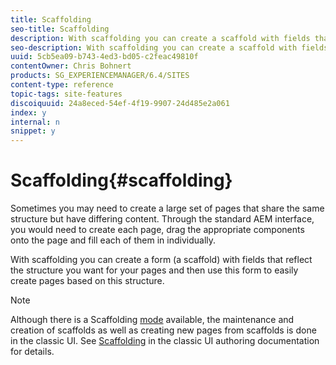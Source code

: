 ```yaml
---
title: Scaffolding
seo-title: Scaffolding
description: With scaffolding you can create a scaffold with fields that reflect the structure you want for your pages and then use this form to easily create pages based on this structure
seo-description: With scaffolding you can create a scaffold with fields that reflect the structure you want for your pages and then use this form to easily create pages based on this structure
uuid: 5cb5ea09-b743-4ed3-bd05-c2feac49810f
contentOwner: Chris Bohnert
products: SG_EXPERIENCEMANAGER/6.4/SITES
content-type: reference
topic-tags: site-features
discoiquuid: 24a8eced-54ef-4f19-9907-24d485e2a061
index: y
internal: n
snippet: y
---
```


# Scaffolding{#scaffolding}

Sometimes you may need to create a large set of pages that share the same structure but have differing content. Through the standard AEM interface, you would need to create each page, drag the appropriate components onto the page and fill each of them in individually.

With scaffolding you can create a form (a scaffold) with fields that reflect the structure you want for your pages and then use this form to easily create pages based on this structure.

>[!NOTE]
>
>Although there is a Scaffolding [mode](../../../sites/authoring/using/author-environment-tools.md#main-pars-title-20) available, the maintenance and creation of scaffolds as well as creating new pages from scaffolds is done in the classic UI. See [Scaffolding](../../../sites/classic-ui-authoring/using/classic-feature-scaffolding.md) in the classic UI authoring documentation for details.


